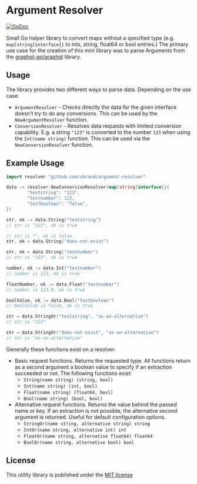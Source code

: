 # Argument Resolver #

[![GoDoc](https://godoc.org/github.com/cbrand/argument-resolver?status.svg)](https://godoc.org/github.com/cbrand/argument-resolver)

Small Go helper library to convert maps without a specified type (e.g. `map[string]interface{}` to ints, string, 
float64 or bool entries.) The primary use case for the creation of this mini library was to parse Arguments from the
[graphql-go/graphql](https://github.com/graphql-go/graphqly) library.

## Usage ##

The library provides two different ways to parse data. Depending on the use case.

* `ArgumentResolver` - Checks directly the data for the given interface doesn't try to do any conversions. This can be
used by the `NewArgumentResolver` function.
* `ConversionResolver` - Resolves data requests with limited conversion capability. E.g. a string `"123"` is converted
to the number `123` when using the `Int(name string)` function. This can be used via the `NewConversionResolver` function.

## Example Usage ##

```go
import resolver "github.com/cbrand/argument-resolver"

data := resolver.NewConversionResolver(map[string]interface{}{
        "teststring": "123",
        "testnumber": 123,
        "testboolean": "false",
})

str, ok := data.String("teststring")
// str is "123", ok is true

// str is "", ok is false
str, ok = data.String("does-not-exist")

str, ok = data.String("testnumber")
// str is "123", ok is true

number, ok := data.Int("testnumber")
// number is 123, ok is true

floatNumber, ok := data.Float("testnumber")
// number is 123.0, ok is true

boolValue, ok := data.Bool("testboolean")
// boolValue is false, ok is true

str = data.StringOr("teststring", "as-an-alternative")
// str is "123"

str = data.StringOr("does-not-exist", "as-an-alternative")
// str is "as-an-alternative"
```

Generally these functions exist on a resolver:
* Basic request functions. Returns the requested type. All functions return as a second argument a boolean value 
to specify if an extraction succeeded or not. The following functions exist:
    * `String(name string) (string, bool)`
    * `Int(name string) (int, bool)`
    * `Float(name string) (float64, bool)` 
    * `Bool(name string) (bool, bool)`
* Alternative request functions. Returns the value behind the passed name or key. If an extraction is not possible, 
the alternative second argument is returned. Useful for default configuration options.
    * `StringOr(name string, alternative string) string`
    * `IntOr(name string, alternative int) int`
    * `FloatOr(name string, alternative float64) float64`
    * `BoolOr(name string, alternative bool) bool`

## License ##

This utility library is published under the [MIT license](MIT_LICENSE.md) 
